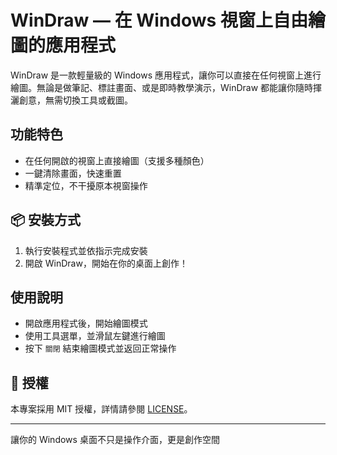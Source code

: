 # WinDraw — 在 Windows 視窗上自由繪圖的應用程式

WinDraw 是一款輕量級的 Windows 應用程式，讓你可以直接在任何視窗上進行繪圖。無論是做筆記、標註畫面、或是即時教學演示，WinDraw 都能讓你隨時揮灑創意，無需切換工具或截圖。

## 功能特色

- 在任何開啟的視窗上直接繪圖（支援多種顏色）
- 一鍵清除畫面，快速重置
- 精準定位，不干擾原本視窗操作

## 📦 安裝方式

1. 執行安裝程式並依指示完成安裝
2. 開啟 WinDraw，開始在你的桌面上創作！

## 使用說明

- 開啟應用程式後，開始繪圖模式
- 使用工具選單，並滑鼠左鍵進行繪圖
- 按下 `關閉` 結束繪圖模式並返回正常操作

## 📄 授權

本專案採用 MIT 授權，詳情請參閱 [LICENSE](./LICENSE)。

---

讓你的 Windows 桌面不只是操作介面，更是創作空間
